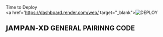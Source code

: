 Time to Deploy
    <br>
<a href='https://dashboard.render.com/web/
target="_blank"><img alt='DEPLOY' src='https://img.shields.io/badge/-DEPLOY-black?style=for-the-badge&logo=heroku&logoColor=white'/>



## 𝗝𝗔𝗠𝗣𝗔𝗡-𝗫𝗗 GENERAL PAIRINNG CODE

   

